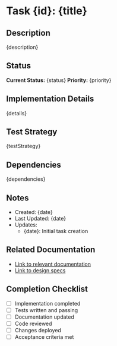 # Task {id}: {title}

## Description
{description}

## Status
**Current Status:** {status}
**Priority:** {priority}

## Implementation Details
{details}

## Test Strategy
{testStrategy}

## Dependencies
{dependencies}

## Notes
- Created: {date}
- Last Updated: {date}
- Updates:
  - {date}: Initial task creation

## Related Documentation
- [Link to relevant documentation]()
- [Link to design specs]()

## Completion Checklist
- [ ] Implementation completed
- [ ] Tests written and passing
- [ ] Documentation updated
- [ ] Code reviewed
- [ ] Changes deployed
- [ ] Acceptance criteria met 